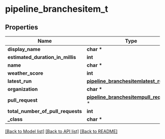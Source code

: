 # pipeline_branchesitem_t

## Properties
Name | Type | Description | Notes
------------ | ------------- | ------------- | -------------
**display_name** | **char \*** |  | [optional] 
**estimated_duration_in_millis** | **int** |  | [optional] 
**name** | **char \*** |  | [optional] 
**weather_score** | **int** |  | [optional] 
**latest_run** | [**pipeline_branchesitemlatest_run_t**](pipeline_branchesitemlatest_run.md) \* |  | [optional] 
**organization** | **char \*** |  | [optional] 
**pull_request** | [**pipeline_branchesitempull_request_t**](pipeline_branchesitempull_request.md) \* |  | [optional] 
**total_number_of_pull_requests** | **int** |  | [optional] 
**_class** | **char \*** |  | [optional] 

[[Back to Model list]](../README.md#documentation-for-models) [[Back to API list]](../README.md#documentation-for-api-endpoints) [[Back to README]](../README.md)


